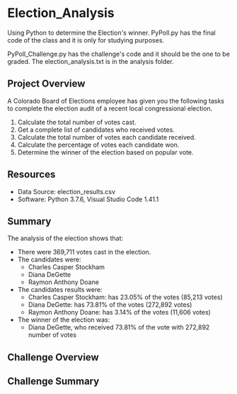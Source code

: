 # Election_Analysis
Using Python to determine the Election's winner. 
PyPoll.py has the final code of the class and it is only for studying purposes. 

PyPoll_Challenge.py has the challenge's code and it should be the one to be graded.
The election_analysis.txt is in the analysis folder.

## Project Overview
A Colorado Board of Elections employee has given you the following tasks to complete the election audit of a recent local congressional election.

1. Calculate the total number of votes cast.
2. Get a complete list of candidates who received votes.
3. Calculate the total number of votes each candidate received.
4. Calculate the percentage of votes each candidate won.
5. Determine the winner of the election based on popular vote.

## Resources
- Data Source: election_results.csv
- Software: Python 3.7.6, Visual Studio Code 1.41.1

## Summary
The analysis of the election shows that:
- There were 369,711 votes  cast in the election.
- The candidates were:
    - Charles Casper Stockham
    - Diana DeGette
    - Raymon Anthony Doane
- The candidates results were: 
    - Charles Casper Stockham: has 23.05% of the votes (85,213 votes)
    - Diana DeGette: has 73.81% of the votes (272,892 votes)
    - Raymon Anthony Doane: has 3.14% of the votes (11,606 votes)
- The winner of the election was:
    - Diana DeGette, who received 73.81% of the vote with 272,892 number of votes

## Challenge Overview

## Challenge Summary

